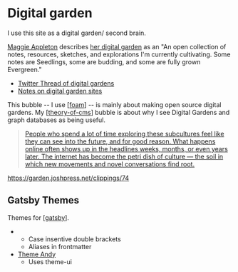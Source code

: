 # Digital garden

I use this site as a digital garden/ second brain.

[Maggie Appleton](https://maggieappleton.com/) describes [her digital garden](https://maggieappleton.com/garden/) as an "An open collection of notes, resources, sketches, and explorations I'm currently cultivating. Some notes are Seedlings, some are budding, and some are fully grown Evergreen."

- [Twitter Thread of digital gardens](https://twitter.com/Mappletons/status/1250532315459194880?s=09
)
- [Notes on digital garden sites](https://jborichevskiy.com/posts/patch-notes-v4/)

This bubble -- I use [[foam]] -- is mainly about making open source digital gardens. My [[theory-of-cms]] bubble is about why I see Digital Gardens and graph databases as being useful.

>[People who spend a lot of time exploring these subcultures feel like they can see into the future, and for good reason. What happens online often shows up in the headlines weeks, months, or even years later. The internet has become the petri dish of culture — the soil in which new movements and novel conversations find root.](https://aaronzlewis.com/2020/07/07/the-garden-of-forking-memes)

https://garden.joshpress.net/clippings/74


## Gatsby Themes

Themes for [[gatsby]].

-  
  - Case insentive double brackets
  - Aliases in frontmatter
- [Theme Andy](https://github.com/aravindballa/gatsby-theme-andy)
  - Uses theme-ui

[//begin]: # "Autogenerated link references for markdown compatibility"
[foam]: foam "Foam Bubble"
[theory-of-cms]: theory-of-cms "Theory of Content Management Systems"
[gatsby]: gatsby "Gatsby"
[//end]: # "Autogenerated link references"